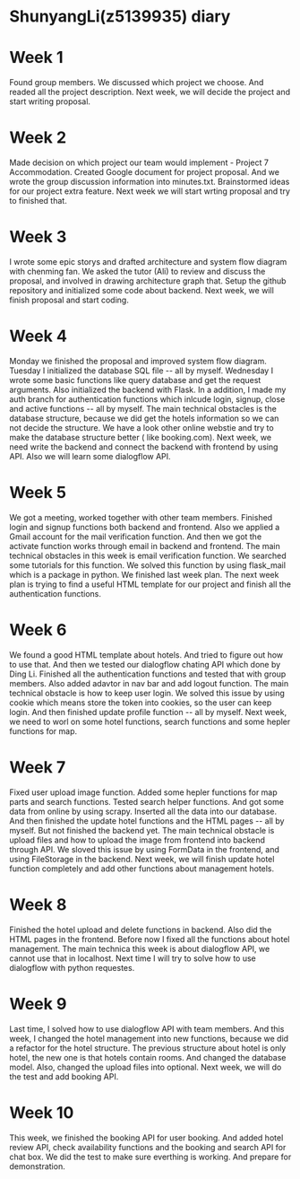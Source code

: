 # ShunyangLi(z5139935) diary

# Week 1

Found group members. We discussed which project we choose. And readed all the project description. Next week, we will decide the project and start writing proposal.

# Week 2

Made decision on which project our team would implement - Project 7 Accommodation.  Created Google document for project proposal. And we wrote the group discussion information into minutes.txt. Brainstormed ideas for our project extra feature. Next week we will start wrting proposal and try to finished that.

# Week 3

I wrote some epic storys and drafted architecture and system flow diagram with chenming fan. We asked the tutor (Ali) to review and discuss the proposal, and involved in drawing architecture graph that. Setup the github repository and initialized some code about backend. Next week, we will finish proposal and start coding.

# Week 4

Monday we finished the proposal and improved system flow diagram. Tuesday I initialized the database SQL file -- all by myself. Wednesday I wrote some basic functions like query database and get the request arguments. Also initialized the backend with Flask. In a addition, I made my auth branch for authentication functions which inlcude login, signup, close and active functions -- all by myself. The main technical obstacles is the database structure, because we did get the hotels information so we can not decide the structure.  We have a look other online webstie and try to make the database structure better ( like booking.com).  Next week, we need write the backend and connect the backend with frontend by using API. Also we will learn some dialogflow API.

# Week 5

We got a meeting, worked together with other team members. Finished login and signup functions both backend and frontend. Also we applied a Gmail account for the mail verification function. And then we got the activate function works through email in backend and frontend. The main technical obstacles in this week is email verification function. We searched some tutorials for this function. We solved this function by using flask_mail which is a package in python. We finished last week plan. The next week plan is trying to find a useful HTML template for our project and finish all the authentication functions. 

# Week 6

We found a good HTML template about hotels. And tried to figure out how to use that. And then we tested our dialogflow chating API which done by Ding Li. Finished all the authentication functions and tested that with group members. Also added adavtor in nav bar and add logout function. The main technical obstacle is how to keep user login. We solved this issue by using cookie which means store the token into cookies, so the user can keep login. And then finished update profile function -- all by myself. Next week, we need to worl on some hotel functions, search functions and some hepler functions for map.

# Week 7

Fixed user upload image function. Added some hepler functions for map parts and search functions. Tested search helper functions. And got some data from online by using scrapy. Inserted all the data into our database. And then finished the update hotel functions and the HTML pages -- all by myself. But not finished the backend yet. The main technical obstacle is upload files and how to upload the image from frontend into backend through API. We sloved this issue by using FormData in the frontend, and using FileStorage in the backend. Next week, we will finish update hotel function completely and add other functions about management hotels.

# Week 8

Finished the hotel upload and delete functions in backend. Also did the HTML pages in the frontend. Before now I fixed all the functions about hotel management. The main technica this week is about dialogflow API, we cannot use that in localhost. Next time I will try to solve how to use dialogflow with python requestes.

# Week 9

Last time, I solved how to use dialogflow API with team members. And this week, I changed the hotel management into new functions, because we did a refactor for the hotel structure. The previous structure about hotel is only hotel, the new one is that hotels contain rooms. And changed the database model. Also, changed the upload files into optional. Next week, we will do the test and add booking API.

# Week 10

This week, we finished the booking API for user booking. And added hotel review API, check availability functions and the booking and search API for chat box. We did the test to make sure everthing is working. And prepare for demonstration.
